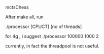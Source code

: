 mctsChess 

After make all, run

./processor <number of search iteration> [CPUCT] [no of threads]
  
  for 4g , i suggest ./processor 100000 1000 2
  
  
  currently, in fact the threadpool is not useful.
  
